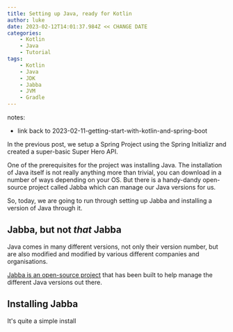 ```yaml
---
title: Setting up Java, ready for Kotlin
author: luke
date: 2023-02-12T14:01:37.984Z << CHANGE DATE
categories:
    - Kotlin
    - Java
    - Tutorial
tags:
    - Kotlin
    - Java
    - JDK
    - Jabba
    - JVM
    - Gradle
---
```


notes:
* link back to 2023-02-11-getting-start-with-kotlin-and-spring-boot

In the previous post, we setup a Spring Project using the Spring Initializr and created a super-basic Super Hero API. 

One of the prerequisites for the project was installing Java. The installation of Java itself is not really anything more than trivial, you can download in a number of ways depending on your OS. But there is a handy-dandy open-source project called Jabba which can manage our Java versions for us. 

So, today, we are going to run through setting up Jabba and installing a version of Java through it.

## Jabba, but not _that_ Jabba 

Java comes in many different versions, not only their version number, but are also modified and modified by various different companies and organisations.

[Jabba is an open-source project](https://github.com/shyiko/jabba) that has been built to help manage the different Java versions out there.

## Installing Jabba

It's quite a simple install
